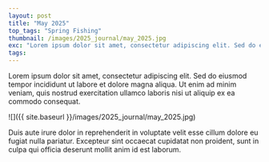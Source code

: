 ```yaml
---
layout: post
title: "May 2025"
top_tags: "Spring Fishing"
thumbnail: /images/2025_journal/may_2025.jpg
exc: "Lorem ipsum dolor sit amet, consectetur adipiscing elit. Sed do eiusmod tempor incididunt ut labore et dolore magna aliqua."
tags:
---
```


Lorem ipsum dolor sit amet, consectetur adipiscing elit. Sed do eiusmod tempor incididunt ut labore et dolore magna aliqua. Ut enim ad minim veniam, quis nostrud exercitation ullamco laboris nisi ut aliquip ex ea commodo consequat.

![]({{ site.baseurl }}/images/2025_journal/may_2025.jpg)

Duis aute irure dolor in reprehenderit in voluptate velit esse cillum dolore eu fugiat nulla pariatur. Excepteur sint occaecat cupidatat non proident, sunt in culpa qui officia deserunt mollit anim id est laborum. 